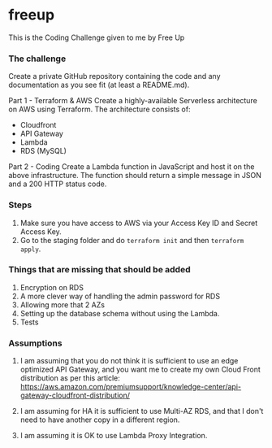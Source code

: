 # freeup

This is the Coding Challenge given to me by Free Up

### The challenge
Create a private GitHub repository containing the code and any documentation as you see fit (at least a README.md).

Part 1 - Terraform & AWS
Create a highly-available Serverless architecture on AWS using Terraform. The architecture consists of:
- Cloudfront
- API Gateway
- Lambda
- RDS (MySQL)

Part 2 - Coding
Create a Lambda function in JavaScript and host it on the above infrastructure. The function should return a simple message in JSON and a 200 HTTP status code.

### Steps
1. Make sure you have access to AWS via your Access Key ID and Secret Access Key.
2. Go to the staging folder and do `terraform init` and then `terraform apply`.

### Things that are missing that should be added
1. Encryption on RDS
2. A more clever way of handling the admin password for RDS
3. Allowing more that 2 AZs
4. Setting up the database schema without using the Lambda.
5. Tests

### Assumptions
1. I am assuming that you do not think it is sufficient to use an edge optimized API Gateway, and you want me to create my own Cloud Front distribution as per this article: https://aws.amazon.com/premiumsupport/knowledge-center/api-gateway-cloudfront-distribution/

2. I am assuming for HA it is sufficient to use Multi-AZ RDS, and that I don't need to have another copy in a different region.

3. I am assuming it is OK to use Lambda Proxy Integration.

